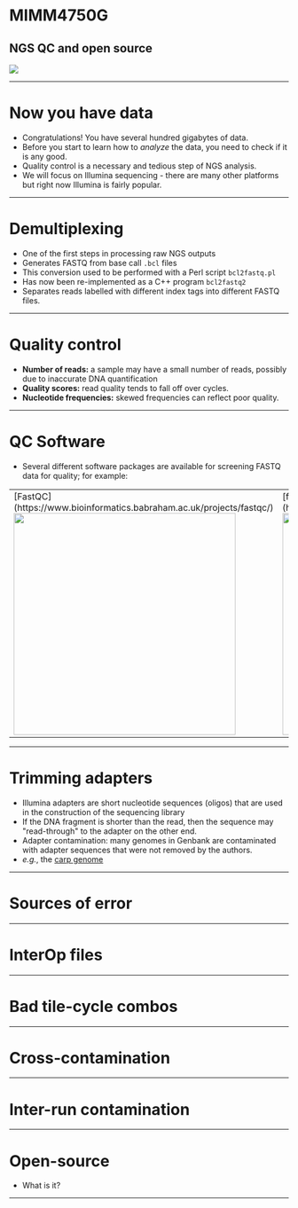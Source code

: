 # MIMM4750G
## NGS QC and open source
![](https://imgs.xkcd.com/comics/open_source.png)

---

# Now you have data

* Congratulations!  You have several hundred gigabytes of data.
* Before you start to learn how to *analyze* the data, you need to check if it is any good.
* Quality control is a necessary and tedious step of NGS analysis.
* We will focus on Illumina sequencing - there are many other platforms but right now Illumina is fairly popular.

---

# Demultiplexing

* One of the first steps in processing raw NGS outputs
* Generates FASTQ from base call `.bcl` files
* This conversion used to be performed with a Perl script `bcl2fastq.pl`
* Has now been re-implemented as a C++ program `bcl2fastq2`
* Separates reads labelled with different index tags into different FASTQ files.

---

# Quality control

* **Number of reads:** a sample may have a small number of reads, possibly due to inaccurate DNA quantification
* **Quality scores:** read quality tends to fall off over cycles.
* **Nucleotide frequencies:** skewed frequencies can reflect poor quality.

---

# QC Software

* Several different software packages are available for screening FASTQ data for quality; for example:

<table>
  <tr>
    <td>
    [FastQC](https://www.bioinformatics.babraham.ac.uk/projects/fastqc/)
    <img src="https://www.bioinformatics.babraham.ac.uk/projects/fastqc/fastqc.png" width="400px"/>
    </td>
    <td>
      [fastx_toolkit](http://hannonlab.cshl.edu/fastx_toolkit/index.html)
      <img src="http://hannonlab.cshl.edu/fastx_toolkit/bc54_nuc.png" width="400px"/>
    </td>
  </tr>

</table>

---

# Trimming adapters

* Illumina adapters are short nucleotide sequences (oligos) that are used in the construction of the sequencing library
* If the DNA fragment is shorter than the read, then the sequence may "read-through" to the adapter on the other end.
* Adapter contamination: many genomes in Genbank are contaminated with adapter sequences that were not removed by the authors.
* *e.g.*, the [carp genome](http://www.opiniomics.org/we-need-to-stop-making-this-simple-fcking-mistake/)

---

# Sources of error

--- 

# InterOp files

---

# Bad tile-cycle combos

---

# Cross-contamination

---

# Inter-run contamination

---

# Open-source

* What is it?


---



